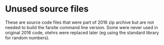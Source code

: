 # Unused source files

These are source code files that were part of 2016 zip archive but are not
needed to build the farsite command line version. Some were never used in
original 2016 code, otehrs were replaced later (eg using the standard library
for random numbers).
